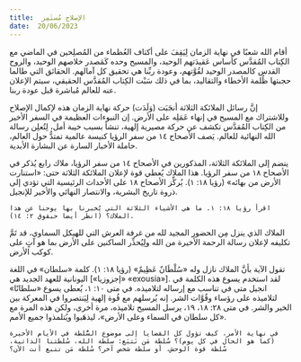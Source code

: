 ```yaml
---
title:  الإصلاح مُستَمِر
date:  20/06/2023
---
```


أقام الله شعبًا في نهاية الزمان لِيَقِفَ على أكتاف العُظماء من المُصلِحين في الماضي مع الكِتاب المُقدَّس كأساس عَقيدَتهم الوحيد، والمسيح وحده كَمَصدر خلاصهم الوحيد، والروح القدس كالمصدر الوحيد لقُوَّتهم، وعودة ربِّنا هي تحقيق كل آمالهم. الحقائق التي طالما حجبتها ظُلمة الأخطاء والتقاليد، بما في ذلك سَبْت الكِتاب المُقدَّس الحقيقي، سيتم الإعلان عنه للعالم مُباشرة قبل عودة ربنا.

إنَّ رسائل الملائكة الثلاثة أنجَبَت (وَلَدَت) حركة نهاية الزمان هذه لإكمال الإصلاح وللاشتراك مع المسيح في إنهاء عَمَلِه على الأرض. إن النبوءات العظيمة في السفر الأخير من الكِتاب المُقدَّس تكشف عن حركة مصيرية إلهية، تنشأ بسبب خيبة أمل، لِتُعلِن رسالة الله النهائية للعالم. يَصف الأصحاح ١٤ من سفر الرؤيا كنيسة عالمية تمتدُّ حول العالم، حاملة الأخبار السارة عن البشارة الأبدية.

ينضم إلى الملائكة الثلاثة، المذكورين في الأصحاح ١٤ من سفر الرؤيا، ملاك رابع يُذكر في الأصحاح ١٨ من سفر الرؤيا. هذا الملاك يُعطي قوة لإعلان الملائكة الثلاثة حتى: «استنارت الأرض من بهائه» (رؤيا ١٨: ١). يُركِّز الأصحاح ١٨ على الأحداث الرئيسية التي تؤدي إلى ذروة تاريخ البشرية، والانتصار النهائي والأخير للإنجيل.

`اقرأ رؤيا ١٨: ١. ما هي الأشياء الثلاثة التي يُخبرنا بها يوحنا عن هذا الملاك؟ (انظر أيضا حبقوق ٢: ١٤).`

الملاك الذي ينزل مِن الحضور المجيد لله من غرفة العرش التي للهيكل السماوي، قد تَمَّ تكليفه لإعلان رسالة الرحمة الأخيرة من الله ولِيُحذِّر الساكنين على الأرض بما هو آتٍ على كوكب الأرض.

تقول الآية بأنَّ الملاك نازل وله «سُلْطَانٌ عَظِيمٌ» (رؤيا ١٨: ١). كلمة «سلطان» في اللغة اليونانية للعهد الجديد هي  [«إجزوزيا» «exousia»]. لقد استخدم يسوع هذه الكلمة في انجيل متى في تناسب مع إرساله لتلاميذه. في متى ١٠: ١، يُعطى يسوع «سلطانًا» لتلاميذه على رؤساء وقُوَّات الشر. إنه يُرسلهم مع قُوة إلهية لِيَنتصروا في المعركة بين الخير والشر. في متى ٢٨: ١٨، ١٩، يرسل المسيح تلاميذه، مرة أخرى، ولكن هذه المرة مع «كل سلطان في السماء وعلى الأرض»، ليذهَبوا ويُتلمذوا جميع الأمم.

`في نهاية الأمر، كيف تؤول كل القضايا إلى موضوع السُّلطة في الأيام الأخيرة (كما هو الحال في كل يوم)؟ سُلطة مَن نَتبَع: سلطة الله، سُلطتنا الذاتية، سُلطة قوة الوحش، أو سلطة شخص آخر؟ سُلطة مَن تتبع أنت الآن؟`